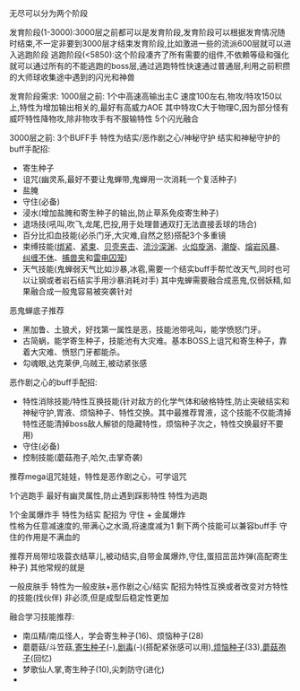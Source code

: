 
无尽可以分为两个阶段

发育阶段(1-3000):3000层之前都可以是发育阶段,发育阶段可以根据发育情况随时结束,不一定非要到3000层才结束发育阶段,比如激进一些的流派600层就可以进入逃跑阶段
逃跑阶段(<5850):这个阶段凑齐了所有需要的组件,不依赖等级和强化就可以通过所有的不能逃跑的boss层,通过逃跑特性快速通过普通层,利用之前积攒的大师球收集途中遇到的闪光和神兽

发育阶段需求:
1000层之前:
1个中高速高输出主C
速度100左右,物攻/特攻150以上,特性为增加输出相关的,最好有高威力AOE
其中特攻C大于物理C,因为部分怪有威吓特性降物攻,除非物攻手有不服输特性
5个闪光融合




3000层之前:
3个BUFF手
特性为结实/恶作剧之心/神秘守护
结实和神秘守护的buff手配招:
- 寄生种子
- 诅咒(幽灵系,最好不要让鬼蝉带,鬼蝉用一次消耗一个复活种子)
- 盐腌
- 守住(必备)
- 浸水(增加盐腌和寄生种子的输出,防止草系免疫寄生种子)
- 退场技(吼叫,吹飞,龙尾,巴投,用于处理普通双打无法直接丢球的场合)
- 百分比扣血技能(必杀门牙,大灾难,自然之怒)搭配3个多重镜
- 束缚技能([绑紧](https://wiki.52poke.com/wiki/%E7%BB%91%E7%B4%A7%EF%BC%88%E6%8B%9B%E5%BC%8F%EF%BC%89 "绑紧（招式）")、[紧束](https://wiki.52poke.com/wiki/%E7%B4%A7%E6%9D%9F%EF%BC%88%E6%8B%9B%E5%BC%8F%EF%BC%89 "紧束（招式）")、[贝壳夹击](https://wiki.52poke.com/wiki/%E8%B4%9D%E5%A3%B3%E5%A4%B9%E5%87%BB%EF%BC%88%E6%8B%9B%E5%BC%8F%EF%BC%89 "贝壳夹击（招式）")、[流沙深渊](https://wiki.52poke.com/wiki/%E6%B5%81%E6%B2%99%E5%9C%B0%E7%8B%B1%EF%BC%88%E6%8B%9B%E5%BC%8F%EF%BC%89 "流沙深渊（招式）")、[火焰旋涡](https://wiki.52poke.com/wiki/%E7%81%AB%E7%84%B0%E6%97%8B%E6%B6%A1%EF%BC%88%E6%8B%9B%E5%BC%8F%EF%BC%89 "火焰旋涡（招式）")、[潮旋](https://wiki.52poke.com/wiki/%E6%BD%AE%E6%97%8B%EF%BC%88%E6%8B%9B%E5%BC%8F%EF%BC%89 "潮旋（招式）")、[熔岩风暴](https://wiki.52poke.com/wiki/%E7%86%94%E5%B2%A9%E9%A3%8E%E6%9A%B4%EF%BC%88%E6%8B%9B%E5%BC%8F%EF%BC%89 "熔岩风暴（招式）")、[纠缠不休](https://wiki.52poke.com/wiki/%E6%AD%BB%E7%BC%A0%E7%83%82%E6%89%93%EF%BC%88%E6%8B%9B%E5%BC%8F%EF%BC%89 "纠缠不休（招式）")、[捕兽夹](https://wiki.52poke.com/wiki/%E6%8D%95%E5%85%BD%E5%A4%B9%EF%BC%88%E6%8B%9B%E5%BC%8F%EF%BC%89 "捕兽夹（招式）")和[雷电囚笼](https://wiki.52poke.com/wiki/%E9%9B%B7%E7%94%B5%E5%9B%9A%E7%AC%BC%EF%BC%88%E6%8B%9B%E5%BC%8F%EF%BC%89 "雷电囚笼（招式）"))
- 天气技能(鬼蝉弱天气比如沙暴,冰雹,需要一个结实buff手帮忙改天气,同时也可以让钢或者岩石结实手用沙暴消耗对手)
其中鬼蝉需要融合成恶鬼,仅弱妖精,如果融合成一般鬼容易被突袭针对

恶鬼蝉底子推荐
- 黑加鲁、土狼犬，好找第一属性是恶，技能池带吼叫，能学愤怒门牙。
- 古简蜗，能学寄生种子，技能池有大灾难。基本BOSS上诅咒和寄生种子，靠着大灾难、愤怒门牙都能杀。
- 勾魂眼,达克莱伊,乌贼王,被动紧张感


恶作剧之心的buff手配招:
- 特性消除技能/特性互换技能(针对敌方的化学气体和破格特性,防止突破结实和神秘守护,胃液、烦恼种子、特性交换。其中最推荐胃液，这个技能不仅能清掉特性还能清掉boss敌人解锁的隐藏特性，烦恼种子次之，特性交换最好不要用)
- 守住(必备)
- 控制技能(蘑菇孢子,哈欠,击掌奇袭)

推荐mega诅咒娃娃，特性是恶作剧之心，可学诅咒

1个逃跑手
最好有幽灵属性,防止遇到踩影特性
特性为逃跑

1个金属爆炸手
特性为结实
配招为 守住 + 金属爆炸  
性格为任意减速度的,带满心之水滴,将速度减为1
剩下两个技能可以兼容buff手
守住的作用是不满血的

推荐开局带垃圾蓑衣结草儿,被动结实,自带金属爆炸,守住,蛋招茁茁炸弹(高配寄生种子)
其他常规的就是

一般皮肤手
特性为一般皮肤+恶作剧之心/结实
配招为特性互换或者改变对方特性的技能(找伙伴)
非必须,但是成型后稳定性更加


融合学习技能推荐:
- 南瓜精/南瓜怪人，学会寄生种子(16)、烦恼种子(28)
- 蘑蘑菇/斗笠菇,[寄生种子](https://wiki.52poke.com/wiki/%E5%AF%84%E7%94%9F%E7%A7%8D%E5%AD%90%EF%BC%88%E6%8B%9B%E5%BC%8F%EF%BC%89 "寄生种子（招式）")(-),[剧毒](https://wiki.52poke.com/wiki/%E5%89%A7%E6%AF%92%EF%BC%88%E6%8B%9B%E5%BC%8F%EF%BC%89 "剧毒（招式）")(-)(搭配紧张感可以用),[烦恼种子](https://wiki.52poke.com/wiki/%E7%83%A6%E6%81%BC%E7%A7%8D%E5%AD%90%EF%BC%88%E6%8B%9B%E5%BC%8F%EF%BC%89 "烦恼种子（招式）")(33),[蘑菇孢子](https://wiki.52poke.com/wiki/%E8%98%91%E8%8F%87%E5%AD%A2%E5%AD%90%EF%BC%88%E6%8B%9B%E5%BC%8F%EF%BC%89 "蘑菇孢子（招式）")(回忆)
- 梦歌仙人掌,寄生种子(10),尖刺防守(进化)
- 